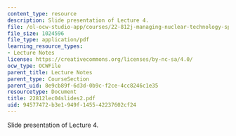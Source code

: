 ```yaml
---
content_type: resource
description: Slide presentation of Lecture 4.
file: /ol-ocw-studio-app/courses/22-812j-managing-nuclear-technology-spring-2004/94577472b3e1949f145542237602cf24_22812lec04slides2.pdf
file_size: 1024596
file_type: application/pdf
learning_resource_types:
- Lecture Notes
license: https://creativecommons.org/licenses/by-nc-sa/4.0/
ocw_type: OCWFile
parent_title: Lecture Notes
parent_type: CourseSection
parent_uid: 8e9cb89f-6d3d-0b9c-f2ce-4cc8246c1e35
resourcetype: Document
title: 22812lec04slides2.pdf
uid: 94577472-b3e1-949f-1455-42237602cf24
---
```

Slide presentation of Lecture 4.